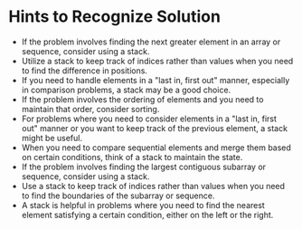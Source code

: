 # Hints to Recognize Solution

- If the problem involves finding the next greater element in an array or sequence, consider using a stack. 
- Utilize a stack to keep track of indices rather than values when you need to find the difference in positions.
- If you need to handle elements in a "last in, first out" manner, especially in comparison problems, a stack may be a good choice.
- If the problem involves the ordering of elements and you need to maintain that order, consider sorting.
- For problems where you need to consider elements in a "last in, first out" manner or you want to keep track of the previous element, a stack might be useful.
- When you need to compare sequential elements and merge them based on certain conditions, think of a stack to maintain the state.
- If the problem involves finding the largest contiguous subarray or sequence, consider using a stack.
- Use a stack to keep track of indices rather than values when you need to find the boundaries of the subarray or sequence.
- A stack is helpful in problems where you need to find the nearest element satisfying a certain condition, either on the left or the right.